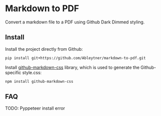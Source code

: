# Markdown to PDF

Convert a markdown file to a PDF using Github Dark Dimmed styling.

## Install

Install the project directly from Github:
```bash
pip install git+https://github.com/Ableytner/markdown-to-pdf.git
```

Install [github-markdown-css](https://github.com/sindresorhus/github-markdown-css) library, which is used to generate the Github-specific style.css:
```bash
npm install github-markdown-css
```

##  FAQ

TODO: Pyppeteer install error
